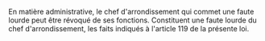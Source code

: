En matière administrative, le chef d'arrondissement qui commet une faute lourde peut être révoqué de ses fonctions.
Constituent une faute lourde du chef d'arrondissement, les faits indiqués à l'article 119 de la présente loi.